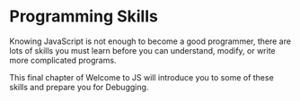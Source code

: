 # Programming Skills

Knowing JavaScript is not enough to become a good programmer, there are lots of
skills you must learn before you can understand, modify, or write more
complicated programs.

This final chapter of Welcome to JS will introduce you to some of these skills
and prepare you for Debugging.
